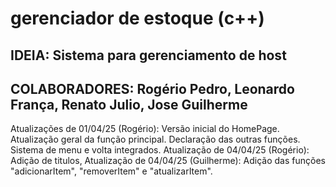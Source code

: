# gerenciador de estoque (c++)

## IDEIA: Sistema para gerenciamento de host
## COLABORADORES: Rogério Pedro, Leonardo França, Renato Julio, Jose Guilherme

Atualizações de 01/04/25 (Rogério): Versão inicial do HomePage. Atualização geral da função principal. Declaração das outras funções. Sistema de menu e volta integrados.
Atualização de 04/04/25 (Rogério): Adição de titulos,
Atualização de 04/04/25 (Guilherme): Adição das funções "adicionarItem", "removerItem" e "atualizarItem".